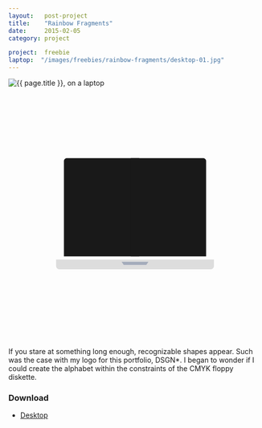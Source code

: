 ```yaml
---
layout:   post-project
title:    "Rainbow Fragments"
date:     2015-02-05
category: project

project:  freebie
laptop:  "/images/freebies/rainbow-fragments/desktop-01.jpg"
---
```


<div class="laptop-wrap">
  <img src="{{ page.laptop }}" class="image" alt="{{ page.title }}, on a laptop"/>

  <svg viewbox="0 0 600 600" class="laptop">
    <path fill="#191919" d="M310, 401.5H131.5v-226c0-3.9, 3.2-7, 7-7H310"/>
    <path fill="#191919" d="M290, 168.5h171.5c3.8, 0, 7, 3.1, 7, 7v226H290"/>
    <path fill="#ddd" d="M487, 409v15.5c0, 3.8-3.2, 7.5-7, 7.5H120c-3.8, 0-7-3.7-7-7.5V409H487z"/>
    <polygon fill="#a4acbb" points="326.7, 421.8 273.3, 421.8 268.3, 414.2 331.7, 414.2"/>
  </svg>
</div>

If you stare at something long enough, recognizable shapes appear. Such was the case with my logo for this portfolio, DSGN*. I began to wonder if I could create the alphabet within the constraints of the CMYK floppy diskette.

### Download

* [Desktop](https://s3-us-west-2.amazonaws.com/ideasnevercease/dsgn/downloads/desktop/dsgn-rainbow-fragments.zip)